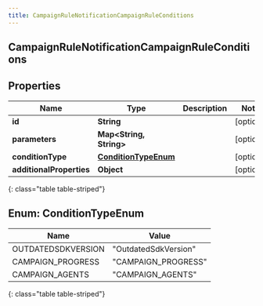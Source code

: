 ```yaml
---
title: CampaignRuleNotificationCampaignRuleConditions
---
```

## CampaignRuleNotificationCampaignRuleConditions


## Properties

| Name | Type | Description | Notes |
| ------------ | ------------- | ------------- | ------------- |
| **id** | **String** |  |  [optional] |
| **parameters** | **Map&lt;String, String&gt;** |  |  [optional] |
| **conditionType** | [**ConditionTypeEnum**](#ConditionTypeEnum) |  |  [optional] |
| **additionalProperties** | **Object** |  |  [optional] |
{: class="table table-striped"}


<a name="ConditionTypeEnum"></a>

## Enum: ConditionTypeEnum

| Name | Value |
| ---- | ----- |
| OUTDATEDSDKVERSION | &quot;OutdatedSdkVersion&quot; |
| CAMPAIGN_PROGRESS | &quot;CAMPAIGN_PROGRESS&quot; |
| CAMPAIGN_AGENTS | &quot;CAMPAIGN_AGENTS&quot; |
{: class="table table-striped"}



